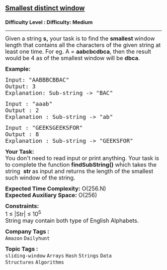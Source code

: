 <h2><a href="https://www.geeksforgeeks.org/problems/smallest-distant-window3132/1?page=1&difficulty=Medium,Hard&sprint=94ade6723438d94ecf0c00c3937dad55&sprint=94ade6723438d94ecf0c00c3937dad55&sortBy=difficulty">Smallest distinct window</a></h2><h3>Difficulty Level : Difficulty: Medium</h3><hr><div class="problems_problem_content__Xm_eO"><p><span style="font-size: 18px;">Given a string <strong>s,</strong> your task is to find the <strong>smallest </strong>window length that contains all the characters of the given string at least one time. For eg. A = <strong>aabcbcdbca</strong>, then the result would be 4 as of the smallest window will be <strong>dbca</strong>.</span></p>
<p><span style="font-size: 18px;"><strong>Example:</strong></span></p>
<div>
<pre><span style="font-size: 18px;">Input: "AABBBCBBAC"
Output: 3
Explanation: Sub-string -&gt; "BAC"
</span></pre>
</div>
<pre><span style="font-size: 18px;">Input : "aaab"
Output : 2
Explanation : Sub-string -&gt; "ab"</span></pre>
<pre><span style="font-size: 18px;">Input : "GEEKSGEEKSFOR"
Output : 8
Explanation : Sub-string -&gt; "GEEKSFOR"</span></pre>
<p><span style="font-size: 18px;"><strong>Your Task:&nbsp;&nbsp;</strong><br>You don't need to read input or print anything. Your task is to complete the function&nbsp;<strong>findSubString()</strong>&nbsp;which takes the string&nbsp; <strong>str</strong><strong> </strong>as input&nbsp;and returns the length of the smallest such window of the string.</span></p>
<p><span style="font-size: 18px;"><strong>Expected Time Complexity:</strong> O(256.N)<br><strong>Expected Auxiliary Space:</strong> O(256)</span></p>
<p><span style="font-size: 18px;"><strong>Constraints:</strong><br>1 ≤ |Str| ≤ 10<sup>5</sup><br>String may contain both type of English Alphabets.</span></p></div><p><span style=font-size:18px><strong>Company Tags : </strong><br><code>Amazon</code>&nbsp;<code>Dailyhunt</code>&nbsp;<br><p><span style=font-size:18px><strong>Topic Tags : </strong><br><code>sliding-window</code>&nbsp;<code>Arrays</code>&nbsp;<code>Hash</code>&nbsp;<code>Strings</code>&nbsp;<code>Data Structures</code>&nbsp;<code>Algorithms</code>&nbsp;